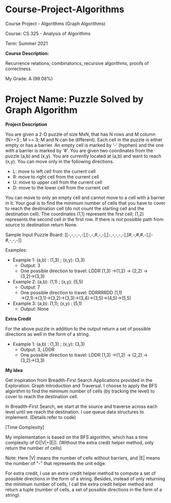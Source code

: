 # Course-Project-Algorithms
Course Project - Algorithms (Graph Algorithms)

Course: CS 325 - Analysis of Algorithms

Term: Summer 2021

**Course Description:**

Recurrence relations, combinatorics, recursive algorithms, proofs of correctness.

My Grade: A (99.08%)

# Project Name: Puzzle Solved by Graph Algorithm
**Project Description**

You are given a 2-D puzzle of size MxN, that has N rows and M column (N>=3 ; M >= 3; M and N can be different). Each cell in the puzzle is either empty or has a barrier. An empty cell is marked by ‘-’ (hyphen) and the one with a barrier is marked by ‘#’. You are given two coordinates from the puzzle (a,b) and (x,y). You are currently located at (a,b) and want to reach (x,y). You can move only in the following directions.
* L: move to left cell from the current cell
* R: move to right cell from the current cell
* U: move to upper cell from the current cell
* D: move to the lower cell from the current cell

You can move to only an empty cell and cannot move to a cell with a barrier in it. Your goal is to find the minimum number of cells that you have to cover to reach the destination cell (do not count the starting cell and the destination cell). The coordinates (1,1) represent the first cell; (1,2) represents the second cell in the first row. If there is not possible path from source to destination return None.

Sample Input Puzzle Board: [[-,-,-,-,-],[-,-,#,-,-],[-,-,-,-,-],[#,-,#,#,-],[-#,-,-,-]]

Examples:
* Example 1: (a,b) : (1,3) ; (x,y): (3,3) 
  * Output: 3
  * One possible direction to travel: LDDR (1,3) →(1,2) → (2,2) → (3,2)→(3,3)
* Example 2: (a,b): (1,1) ; (x,y): (5,5) 
  * Output: 7
  * One possible direction to travel: DDRRRRDD
(1,1) →(2,1)→(3,1)→(3,2)→(3,3)→(3,4)→(3,5)→(4,5)→(5,5)
* Example 3: (a,b): (1,1); (x,y) : (5,1) 
  * Output: None

**Extra Credit**

For the above puzzle in addition to the output return a set of possible
directions as well in the form of a string.

* Example 1: (a,b) : (1,3) ; (x,y): (3,3) 
  * Output: 3, LDDR
  * One possible direction to travel: LDDR (1,3) →(1,2) → (2,2) → (3,2)→(3,3)

**My Idea**

Get inspiration from Breadth-First Search Applications provided in the Exploration: Graph Introduction and Traversal. I choose to apply the BFS algorithm to find the minimum number of cells (by tracking the level) to cover to reach the destination cell.

In Breadth-First Search, we start at the source and traverse across each level until we reach the destination. I use queue data structures to implement. (Details refer to code)

[Time Complexity]

My implementation is based on the BFS algorithm, which has a time complexity of O(|V|+|E|). (Without the extra credit helper method, only return the number of cells) 

Note: Here |V| means the number of cells without barriers, and |E| means the number of "-" that represents the unit edge.

For extra credit, I use an extra credit helper method to compute a set of possible directions in the form of a string. Besides, instead of only returning the minimum number of cells, I call the extra credit helper method and return a tuple (number of cells, a set of possible directions in the form of a string).
